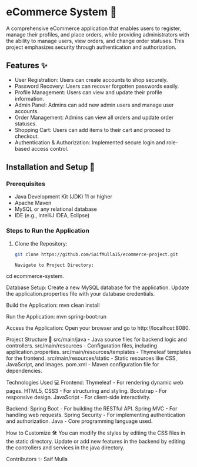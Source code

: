 # eCommerce System 🛒
A comprehensive eCommerce application that enables users to register, manage their profiles, and place orders, 
while providing administrators with the ability to manage users, view orders, and change order statuses. This project emphasizes security through authentication and authorization.

## Features ✨
- User Registration: Users can create accounts to shop securely.
- Password Recovery: Users can recover forgotten passwords easily.
- Profile Management: Users can view and update their profile information.
- Admin Panel: Admins can add new admin users and manage user accounts.
- Order Management: Admins can view all orders and update order statuses.
- Shopping Cart: Users can add items to their cart and proceed to checkout.
- Authentication & Authorization: Implemented secure login and role-based access control.

## Installation and Setup 🔧

### Prerequisites
- Java Development Kit (JDK) 11 or higher
- Apache Maven
- MySQL or any relational database
- IDE (e.g., IntelliJ IDEA, Eclipse)

### Steps to Run the Application
1. Clone the Repository:
   ```bash
   git clone https://github.com/SaifMulla15/ecommerce-project.git

   Navigate to Project Directory:
cd ecommerce-system.

Database Setup:
Create a new MySQL database for the application.
Update the application.properties file with your database credentials.

Build the Application:
mvn clean install

Run the Application:
mvn spring-boot:run

Access the Application:
Open your browser and go to http://localhost:8080.

Project Structure 📂
src/main/java - Java source files for backend logic and controllers.
src/main/resources - Configuration files, including application.properties.
src/main/resources/templates - Thymeleaf templates for the frontend.
src/main/resources/static - Static resources like CSS, JavaScript, and images.
pom.xml - Maven configuration file for dependencies.


Technologies Used 💻
Frontend:
Thymeleaf - For rendering dynamic web pages.
HTML5, CSS3 - For structuring and styling.
Bootstrap - For responsive design.
JavaScript - For client-side interactivity.

Backend:
Spring Boot - For building the RESTful API.
Spring MVC - For handling web requests.
Spring Security - For implementing authentication and authorization.
Java - Core programming language used.

How to Customize 🛠️
You can modify the styles by editing the CSS files in the static directory.
Update or add new features in the backend by editing the controllers and services in the java directory.

Contributors ✨
Saif Mulla
